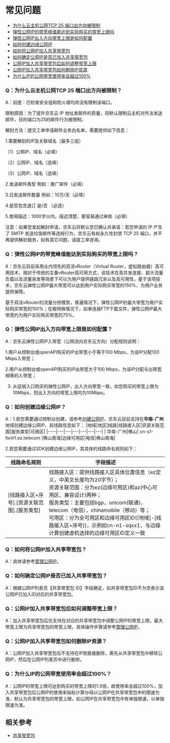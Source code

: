 # 常见问题

- [为什么云主机公网TCP 25 端口出方向被限制](faq#user-content-1)
- [弹性公网IP的带宽峰值能达到实际购买的带宽上限吗](faq#user-content-2)
- [弹性公网IP出入方向带宽上限是如何配置](faq#user-content-3)
- [如何创建边缘公网IP](faq#user-content-4)
- [如何将公网IP加入共享带宽包](faq#user-content-5)
- [如何确定公网IP是否已加入共享带宽包](faq#user-content-6)
- [公网IP加入共享带宽包后如何调整带宽上限](faq#user-content-7)
- [公网IP加入共享带宽包如何删除IP资源](faq#user-content-8)
- [为什么IP的公网带宽使用率会超过100%](faq#user-content-9)

<div id="user-content-1"> </div>

### Q：为什么云主机公网TCP 25 端口出方向被限制？

A：前提：已检查安全组和防火墙均并没有限制该端口。

限制原因：为了提升京东云 IP 地址发邮件的质量，将默认限制云主机对外法发送邮件，目的端口为25的邮件行为被限制。



解封方法：提交工单申请邮件业务白名单，需要提供如下信息：

1.需要解封的IP及关联域名（最多三组）

（1）公网IP、域名（必填）

（2）公网IP、域名（选填）

（3）公网IP、域名（选填）

2.发送邮件类型 例如：推广邮件（必填）

3.日发送邮件数量 例如：10万/天（必填）

4.是否包含退订 是/否 （必选）

5.使用描述：1000字以内，描述清楚，更容易通过审核（必填）

 

注意：如果您发起解封申请，京东云将默认您已确认并承诺：若您申请的 IP 产生了 SMTP 发送垃圾邮件等违规行为，京东云有权永久性封禁 TCP 25 端口，并不再提供解封服务，如有其它问题，请提工单咨询。

<div id="user-content-2"> </div>

### Q：弹性公网IP的带宽峰值能达到实际购买的带宽上限吗？

A：京东云目前采用业内领先的双活vRouter（Virtual Router，虚拟路由器）高可用技术，相对于传统的主备vRouter高可用方式，该技术在高并发连接、超大流量负载以及流量突发等场景下可以为用户提供链路冗余以及高可用性。基于该项技术，京东云弹性公网IP最大带宽可以达到用户实际购买带宽的150%，为用户业务提供保障。

基于双活vRouter的流量分担模型，普遍情况下，弹性公网IP的最大带宽为用户实际购买带宽的150%；在极特殊情况下，如单连接FTP下载文件，弹性公网IP最大带宽约为用户实际购买带宽的75%。

<div id="user-content-3"> </div>

### Q：弹性公网IP出入方向带宽上限是如何配置？

A：京东云弹性公网IP入带宽（公网流向京东云方向）分配规则说明：

1.用户从控制台或openAPI购买的IP出带宽小于等于100 Mbps，为该IP分配100 Mbps入带宽；

2.用户从控制台或openAPI购买的IP出带宽大于100 Mbps，为该IP分配与出带宽相等的入带宽；

3. 从促销入口购买的弹性公网IP，出入方向带宽一致，如您购买的带宽上限为10Mbps，则出入方向的带宽上限均为10Mbps。

<div id="user-content-4"> </div>

### Q：如何创建边缘公网IP？

A：1.若您需要通过控制台创建，请参考[创建公网IP](https://docs.jdcloud.com/cn/elastic-ip/create-elastic-ip)，京东云目前支持在**华南-广州**地域创建边缘公网IP，其线路信息如下：
|地域|地区|线路|线路接入区|资源关联范围|服务类型|可用区|
|----|---|---|---|---|---|---|
| 华南-广州|佛山| cn-s1-fsnh1.ez.telecom  |佛山南海|边缘可用区|电信|佛山南海|

2.若您需要通过SDK创建边缘公网IP，其具体的线路命名规则如下：

| 线路命名规则        |字段描述              |
| ---------------| ---------------|
|[线路接入区+序号].[资源关联范围].[服务类型]  |线路接入区：提供线路接入区具体位置信息（ez定义，中英文长度均为20字节）；<br>资源关联范围：分为ez(边缘可用区)和az(中心可用区、兼容设计)两种；<br>服务类型：主要包括bgp，unicom(联通)，telecom（电信），chinamobile（移动）等；<br>可用区：分为全可用区和边缘可用区ID([地域]-[线路接入区+序号])，示例如cn-n1-sqxx1，与边缘计算创建虚机选择的边缘可用区ID定义一致|

<div id="user-content-5"> </div>

### Q：如何将公网IP加入共享带宽包？

A：具体请参考[管理公网IP](../../Shared-Bandwidth-Package/Getting-Started/Manage-Public-IP.md)。

<div id="user-content-6"> </div>

### Q：如何确定公网IP是否已加入共享带宽包？

A：根据公网IP列表页【共享带宽包 ID】字段确定，如共享带宽包ID不为空表示该公网IP已加入ID对应的共享带宽包。

<div id="user-content-7"> </div>

### Q：公网IP加入共享带宽包后如何调整带宽上限？

A：加入共享带宽包后仅支持在对应的共享带宽包中调整公网IP的带宽上限，最大带宽上限为共享带宽包的带宽上限，具体操作步骤请参考[管理公网IP](../../Shared-Bandwidth-Package/Getting-Started/Manage-Public-IP.md)。

<div id="user-content-8"> </div>

### Q：公网IP加入共享带宽包如何删除IP资源？

A：公网IP加入共享带宽包后不支持在IP侧直接删除，需先从共享带宽包中移除公网IP，然后在公网IP列表页中进行删除。

<div id="user-content-9"> </div>

### Q：为什么IP的公网带宽使用率会超过100%？

A：公网IP的带宽上限可达到购买的带宽上限的1.5倍，故使用率会超过100%，加入共享带宽包后公网IP的使用率指标计算分母以公网IP在共享带宽包中的限速为准，默认为共享带宽包的带宽上限，如公网IP在共享带宽包中有单独限速，以单独限速为准。

##  相关参考

- [共享带宽包](https://docs.jdcloud.com/cn/shared-bandwidth-package/product-overview)
